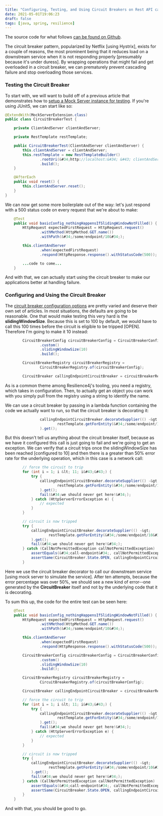 ```yaml
---
title: "Configuring, Testing, and Using Circuit Breakers on Rest API calls with Resilience4j"
date: 2021-05-01T19:06:23
draft: false
tags: [java, spring, resilience]
---
```


The source code for what follows [can be found on Github](https://github.com/nfisher23/java-failure-and-resilience).

The circuit breaker pattern, popularized by Netflix \[using Hystrix\], exists for a couple of reasons, the most prominent being that it reduces load on a downstream service when it is not responding properly \[presumably because it&#39;s under duress\]. By wrapping operations that might fail and get overloaded in a circuit breaker, we can prematurely prevent cascading failure and stop overloading those services.

### Testing the Circuit Breaker

To start with, we will want to build off of a previous article that demonstrates how to [setup a Mock Server instance for testing](https://nickolasfisher.com/blog/How-to-Test-Latency-with-a-Mock-Server-in-Java). If you&#39;re using JUnit5, we can start like so:

```java
@ExtendWith(MockServerExtension.class)
public class CircuitBreakerTest {

    private ClientAndServer clientAndServer;

    private RestTemplate restTemplate;

    public CircuitBreakerTest(ClientAndServer clientAndServer) {
        this.clientAndServer = clientAndServer;
        this.restTemplate = new RestTemplateBuilder()
                .rootUri(&#34;http://localhost:&#34; &#43; clientAndServer.getPort())
                .build();
    }

    @AfterEach
    public void reset() {
        this.clientAndServer.reset();
    }
}

```

We can now get some more boilerplate out of the way: let&#39;s just respond with a 500 status code on every request that we&#39;re about to make:

```java
    @Test
    public void basicConfig_nothingHappensIfSlidingWindowNotFilled() {
        HttpRequest expectedFirstRequest = HttpRequest.request()
                .withMethod(HttpMethod.GET.name())
                .withPath(&#34;/some/endpoint/10&#34;);

        this.clientAndServer
                .when(expectedFirstRequest)
                .respond(HttpResponse.response().withStatusCode(500));

        ...code to come...
    }

```

And with that, we can actually start using the circuit breaker to make our applications better at handling failure.

### Configuring and Using the Circuit Breaker

The [circuit breaker configuration options](https://resilience4j.readme.io/docs/circuitbreaker) are pretty varied and deserve their own set of articles. In most situations, the defaults are going to be reasonable. One that would make testing this very hard is the **slidingWindowSize**. Because this is set to 100 by default, we would have to call this 100 times before the circuit is eligible to be tripped \[OPEN\]. Therefore I&#39;m going to make it 10 instead:

```java
        CircuitBreakerConfig circuitBreakerConfig = CircuitBreakerConfig
                .custom()
                .slidingWindowSize(10)
                .build();

        CircuitBreakerRegistry circuitBreakerRegistry =
                CircuitBreakerRegistry.of(circuitBreakerConfig);

        CircuitBreaker callingEndpointCircuitBreaker = circuitBreakerRegistry.circuitBreaker(&#34;call-endpoint&#34;);

```

As is a common theme among Resilience4j&#39;s tooling, you need a registry, which takes in configuration. Then, to actually get an object you can work with you simply pull from the registry using a string to identify the name.

We can use a circuit breaker by passing in a lambda function containing the code we actually want to run, so that the circuit breaker is decorating it:

```java
                callingEndpointCircuitBreaker.decorateSupplier(() -&gt;
                        restTemplate.getForEntity(&#34;/some/endpoint/10&#34;, JsonNode.class)
                ).get();

```

But this doesn&#39;t tell us anything about the circuit breaker itself, because as we have it configured this call is just going to fail and we&#39;re going to get an exception. We can verify that a circuit trips once the slidingWindowSize has been reached \[configured to 10\] and then there is a greater than 50% error rate for the underlying operation, which in this case is a network call:

```java
        // force the circuit to trip
        for (int i = 1; i &lt; 11; i&#43;&#43;) {
            try {
                callingEndpointCircuitBreaker.decorateSupplier(() -&gt;
                        restTemplate.getForEntity(&#34;/some/endpoint/10&#34;, JsonNode.class)
                ).get();
                fail(&#34;we should never get here!&#34;);
            } catch (HttpServerErrorException e) {
                // expected
            }
        }

        // circuit is now tripped
        try {
            callingEndpointCircuitBreaker.decorateSupplier(() -&gt;
                    restTemplate.getForEntity(&#34;/some/endpoint/10&#34;, JsonNode.class)
            ).get();
            fail(&#34;we should never get here!&#34;);
        } catch (CallNotPermittedException callNotPermittedException)  {
            assertEquals(&#34;call-endpoint&#34;, callNotPermittedException.getCausingCircuitBreakerName());
            assertSame(CircuitBreaker.State.OPEN, callingEndpointCircuitBreaker.getState());
        }

```

Here we use the circuit breaker decorator to call our downstream service \[using mock server to simulate the service\]. After ten attempts, because the error percentage was over 50%, we should see a new kind of error--one generated by the **CircuitBreaker** itself and not by the underlying code that it is decorating.

To sum this up, the code for the entire test can be seen here:

```java
    @Test
    public void basicConfig_nothingHappensIfSlidingWindowNotFilled() {
        HttpRequest expectedFirstRequest = HttpRequest.request()
                .withMethod(HttpMethod.GET.name())
                .withPath(&#34;/some/endpoint/10&#34;);

        this.clientAndServer
                .when(expectedFirstRequest)
                .respond(HttpResponse.response().withStatusCode(500));

        CircuitBreakerConfig circuitBreakerConfig = CircuitBreakerConfig
                .custom()
                .slidingWindowSize(10)
                .build();

        CircuitBreakerRegistry circuitBreakerRegistry =
                CircuitBreakerRegistry.of(circuitBreakerConfig);

        CircuitBreaker callingEndpointCircuitBreaker = circuitBreakerRegistry.circuitBreaker(&#34;call-endpoint&#34;);

        // force the circuit to trip
        for (int i = 1; i &lt; 11; i&#43;&#43;) {
            try {
                callingEndpointCircuitBreaker.decorateSupplier(() -&gt;
                        restTemplate.getForEntity(&#34;/some/endpoint/10&#34;, JsonNode.class)
                ).get();
                fail(&#34;we should never get here!&#34;);
            } catch (HttpServerErrorException e) {
                // expected
            }
        }

        // circuit is now tripped
        try {
            callingEndpointCircuitBreaker.decorateSupplier(() -&gt;
                    restTemplate.getForEntity(&#34;/some/endpoint/10&#34;, JsonNode.class)
            ).get();
            fail(&#34;we should never get here!&#34;);
        } catch (CallNotPermittedException callNotPermittedException)  {
            assertEquals(&#34;call-endpoint&#34;, callNotPermittedException.getCausingCircuitBreakerName());
            assertSame(CircuitBreaker.State.OPEN, callingEndpointCircuitBreaker.getState());
        }
    }

```

And with that, you should be good to go.
